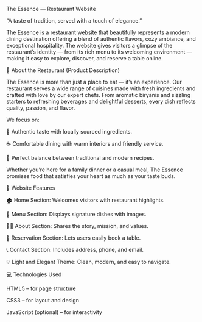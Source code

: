 The Essence — Restaurant Website

“A taste of tradition, served with a touch of elegance.”

The Essence is a restaurant website that beautifully represents a modern dining destination offering a blend of authentic flavors, cozy ambiance, and exceptional hospitality.
The website gives visitors a glimpse of the restaurant’s identity — from its rich menu to its welcoming environment — making it easy to explore, discover, and reserve a table online.

🧁 About the Restaurant (Product Description)

The Essence is more than just a place to eat — it’s an experience.
Our restaurant serves a wide range of cuisines made with fresh ingredients and crafted with love by our expert chefs. From aromatic biryanis and sizzling starters to refreshing beverages and delightful desserts, every dish reflects quality, passion, and flavor.

We focus on:

🍛 Authentic taste with locally sourced ingredients.

☕ Comfortable dining with warm interiors and friendly service.

🍰 Perfect balance between traditional and modern recipes.

Whether you’re here for a family dinner or a casual meal, The Essence promises food that satisfies your heart as much as your taste buds.

🌟 Website Features

🏠 Home Section: Welcomes visitors with restaurant highlights.

🍴 Menu Section: Displays signature dishes with images.

👩‍🍳 About Section: Shares the story, mission, and values.

📅 Reservation Section: Lets users easily book a table.

📞 Contact Section: Includes address, phone, and email.

💡 Light and Elegant Theme: Clean, modern, and easy to navigate.

💻 Technologies Used

HTML5 – for page structure

CSS3 – for layout and design

JavaScript (optional) – for interactivity
